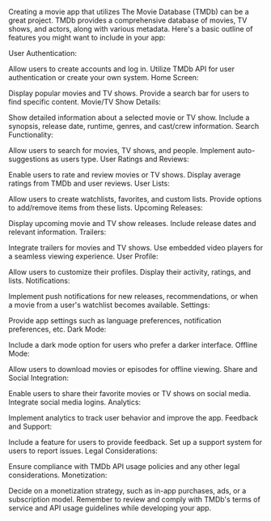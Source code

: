 
Creating a movie app that utilizes The Movie Database (TMDb) can be a great project. TMDb provides a comprehensive database of movies, TV shows, and actors, along with various metadata. Here's a basic outline of features you might want to include in your app:

User Authentication:

Allow users to create accounts and log in.
Utilize TMDb API for user authentication or create your own system.
Home Screen:

Display popular movies and TV shows.
Provide a search bar for users to find specific content.
Movie/TV Show Details:

Show detailed information about a selected movie or TV show.
Include a synopsis, release date, runtime, genres, and cast/crew information.
Search Functionality:

Allow users to search for movies, TV shows, and people.
Implement auto-suggestions as users type.
User Ratings and Reviews:

Enable users to rate and review movies or TV shows.
Display average ratings from TMDb and user reviews.
User Lists:

Allow users to create watchlists, favorites, and custom lists.
Provide options to add/remove items from these lists.
Upcoming Releases:

Display upcoming movie and TV show releases.
Include release dates and relevant information.
Trailers:

Integrate trailers for movies and TV shows.
Use embedded video players for a seamless viewing experience.
User Profile:

Allow users to customize their profiles.
Display their activity, ratings, and lists.
Notifications:

Implement push notifications for new releases, recommendations, or when a movie from a user's watchlist becomes available.
Settings:

Provide app settings such as language preferences, notification preferences, etc.
Dark Mode:

Include a dark mode option for users who prefer a darker interface.
Offline Mode:

Allow users to download movies or episodes for offline viewing.
Share and Social Integration:

Enable users to share their favorite movies or TV shows on social media.
Integrate social media logins.
Analytics:

Implement analytics to track user behavior and improve the app.
Feedback and Support:

Include a feature for users to provide feedback.
Set up a support system for users to report issues.
Legal Considerations:

Ensure compliance with TMDb API usage policies and any other legal considerations.
Monetization:

Decide on a monetization strategy, such as in-app purchases, ads, or a subscription model.
Remember to review and comply with TMDb's terms of service and API usage guidelines while developing your app.
